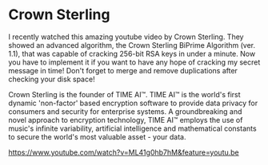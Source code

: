 # Crown Sterling

I recently watched this amazing youtube video by Crown Sterling. They showed an advanced algorithm, the Crown Sterling BiPrime Algorithm (ver. 1.1), that was capable of cracking 256-bit RSA keys in under a minute. Now you have to implement it if you want to have any hope of cracking my secret message in time! Don't forget to merge and remove duplications after checking your disk space!

Crown Sterling is the founder of TIME AI™. TIME AI™ is the world's first dynamic 'non-factor' based encryption software to provide data privacy for consumers and security for enterprise systems. A groundbreaking and novel approach to encryption technology, TIME AI™ employs the use of music's infinite variability, artificial intelligence and mathematical constants to secure the world's most valuable asset - your data.

https://www.youtube.com/watch?v=ML41g0hb7hM&feature=youtu.be
